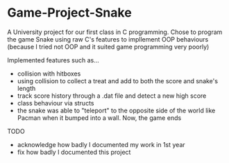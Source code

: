 # Game-Project-Snake
A University project for our first class in C programming.
Chose to program the game Snake using raw C's features to impllement OOP behaviours 
(because I tried not OOP and it suited game programming very poorly)

Implemented features such as...
- collision with hitboxes
- using collision to collect a treat and add to both the score and snake's length
- track score history through a .dat file and detect a new high score
- class behaviour via structs
- the snake was able to "teleport" to the opposite side of the world like Pacman when it bumped into a wall. Now, the game ends

TODO
- acknowledge how badly I documented my work in 1st year
- fix how badly I documented this project
